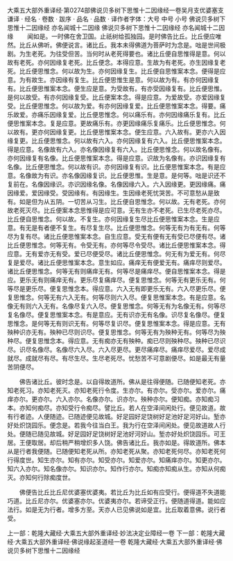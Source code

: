 大乘五大部外重译经·第0274部佛说贝多树下思惟十二因缘经一卷吴月支优婆塞支谦译
· 经名 · 卷数 · 跋序
· 品名 · 品数 · 译作者字体：大号 中号 小号
佛说贝多树下思惟十二因缘经
亦名闻城十二因缘
佛说贝多树下思惟十二因缘经
亦名闻城十二因缘
　　闻如是。一时佛在舍卫国。止祇树给孤独园。是时佛告比丘。比丘便应唯然。比丘从佛听。佛便说言。诸比丘。我本未得佛道为菩萨时为念是。咄是世间极剧。为生老死。为往受但苦。当何时从老死得要也。诸比丘便自思惟得是意。何以故有老死。亦何因缘复老死。比丘便念。本得应意。生故为有老死。亦生因缘复老死。比丘便思惟念。何以故为生。亦何因缘复生。比丘便自思惟案本念。便得是应意。为有故生。亦因缘有复生。比丘便思惟生是意。何以故为有。有亦何因缘复有。比丘便思惟案本念。便生应是意。为受故有。有亦受因缘复有。比丘便思惟。是何以故受。有亦何因缘复受。比丘便案本念。得是应意。为爱故受。亦爱因缘复受。比丘便思惟念。何以故为爱。有亦何因缘复爱。比丘便思惟案本念。得要。痛乐故爱。亦痛乐因缘复爱。比丘便思惟念。何以痛乐有。亦何因缘痛乐复有。比丘便思惟案本念。复是应意。更故痛乐有。亦更因缘痛乐复痛乐。比丘便思惟念。何以故有。更亦何因缘复更。比丘便思惟案本念。便生应意。六入故有。更亦六入因缘复更。比丘便思惟念。何以故有六入。亦何因缘复有六入。比丘便思惟案本念。得是应意。名像故有六入。亦名像因缘复有六入。比丘便思惟念。何以故名像有。亦何因缘复有名像。比丘便思惟案本念。得是应意。识故为名像有。亦识因缘复有名像。比丘便思惟念。何以故有识。亦何因缘复有识。比丘便思惟案本念。有是应意。名像故为有识。亦名像因缘复识。比丘便思惟。生是意。是何等。咄是识还不复前在。名像因缘识。亦识因缘名像。名像因缘六入。六入因缘更。更因缘痛。痛因缘爱。爱因缘受。受因缘有。有因缘生。生因缘老死忧哭苦。不可意愁从是致有。如是但为从五阴。一切苦从习生。比丘便自思惟念。何以故。无有老死。亦何故老死灭尽。比丘便案本念思惟得是应可意。无有生亦不老死。已生尽老死亦尽。比丘便自思惟念。何以故。不复生。亦何因缘复生尽比丘便思惟案本念。生是应意。有无是有者便不复生。有尽复生尽。比丘便思惟念。何等无有为有无有。何等尽为复有尽。诸比丘便思惟案本念。自生应意。受无有便有无有受已尽便有尽。诸比丘便思惟念。何等无有。令受无有。亦何等尽令受尽。诸比丘便思惟案本念。得应意。无有爱亦无有受。爱已尽便受尽。诸比丘便思惟念。何无有为爱无有。何尽复是爱尽。诸比丘便思惟案本念。意生如应。痛痒无有便爱无有。痛痒尽则爱尽。诸比丘便思惟念。何等无有则痛痒无有。何等尽是痛痒尽。便自思惟案本念。得是应。更乐无有则痛痒无有。更乐尽复痛痒尽。便复思惟念。何等无有更乐无有。何等尽是更乐尽。便复思惟念本。得应意。六入无有即更乐无有。六入尽更乐尽。便复思惟念。何等无有六入无有。何等尽则六入尽。便复思惟案本念。有是应意。名像无有则六入无有。名像尽复六入尽。便复思惟念。何等无有为名像无有。何等尽复名像尽。便复思惟案本念。有是意应。无有识亦无有名像。识尽复名像尽。便复思惟念。是何等无有则识无有。何等尽复识尽。便复思惟案本念。得是应意。无有殃种识亦无有。殃种已尽则识尽。便复思惟念。何等无有为殃种无有。何等尽为殃种尽。便复思惟念本。得应意。无有痴亦无有殃种。痴已尽则殃种尽。殃种已尽识尽。识尽名像尽。名像尽六入尽。六入尽更尽。更尽痛痒尽。痛痒尽爱尽。爱尽成就尽。成就尽有尽。有尽生尽。生尽老死尽。忧愁苦不可意剧便尽。如是最无有量苦阴便尽。

　　佛告诸比丘。彼时念是。以自得故道所。佛从是往得便随。已随便知老死。亦知老死习。亦知老死灭。亦知老死行令度。生亦尔。有亦尔。受亦尔。爱亦尔。痛痒亦尔。更亦尔。六入亦尔。名像亦尔。识亦尔。殃种亦尔。便知痴。亦知痴习本。亦知何痴尽。亦知受行令痴尽。譬比丘。若人在空泽间闲处行。便见故道。故有行者迹。人便随迹。已随迹便见故城。好足园好足饶树好足池好足河好山。堑亦好处炽饶园乐。便念是。若我今往当白王。我为行在空泽间闲处。便见故道故人行处。便随已随见故城。好足园好足饶树好足池好河好山。堑亦好处炽饶园乐。可王居。王便取居。却后稍严稍增炽多人饶。佛告诸比丘。我亦如是。得故道所。佛本从是行者我便随。已随便知老死从所。亦知老死从聚。亦知老死何尽。亦知老死何行得度世。知生亦尔。知有亦尔。知受亦尔。知爱亦尔。知痛痒亦尔。知更亦尔。知六入亦尔。知名像亦尔。知识亦尔。知作行亦尔。知痴亦知痴从生。亦知从何痴灭。亦知何行除痴度世。

　　佛便告比丘比丘尼优婆塞优婆夷。若比丘为比丘如有应受行。便得道不失道能巧道。比丘尼亦尔。优婆塞亦尔。优婆夷亦尔。若谛受正行。便随道得道。能如应法行。如是无为行者。增多方至。天亦人已见佛说如是宜。比丘取着意佛。说行者受。

上一部：乾隆大藏经·大乘五大部外重译经·妙法决定业障经一卷
下一部：乾隆大藏经·大乘五大部外重译经·佛说缘起圣道经一卷
乾隆大藏经·大乘五大部外重译经·佛说贝多树下思惟十二因缘经